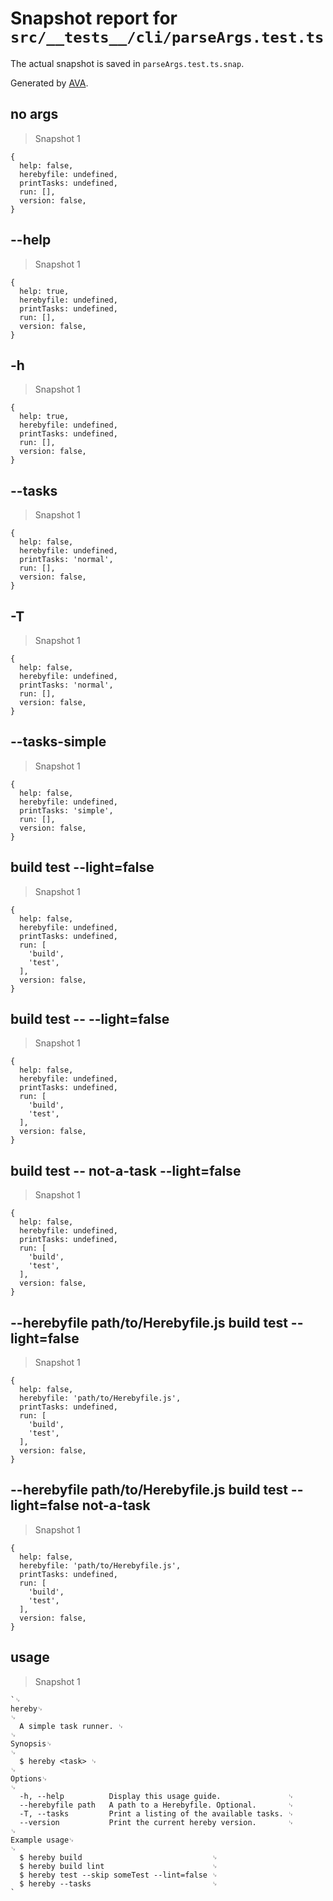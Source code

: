 # Snapshot report for `src/__tests__/cli/parseArgs.test.ts`

The actual snapshot is saved in `parseArgs.test.ts.snap`.

Generated by [AVA](https://avajs.dev).

## no args

> Snapshot 1

    {
      help: false,
      herebyfile: undefined,
      printTasks: undefined,
      run: [],
      version: false,
    }

## --help

> Snapshot 1

    {
      help: true,
      herebyfile: undefined,
      printTasks: undefined,
      run: [],
      version: false,
    }

## -h

> Snapshot 1

    {
      help: true,
      herebyfile: undefined,
      printTasks: undefined,
      run: [],
      version: false,
    }

## --tasks

> Snapshot 1

    {
      help: false,
      herebyfile: undefined,
      printTasks: 'normal',
      run: [],
      version: false,
    }

## -T

> Snapshot 1

    {
      help: false,
      herebyfile: undefined,
      printTasks: 'normal',
      run: [],
      version: false,
    }

## --tasks-simple

> Snapshot 1

    {
      help: false,
      herebyfile: undefined,
      printTasks: 'simple',
      run: [],
      version: false,
    }

## build test --light=false

> Snapshot 1

    {
      help: false,
      herebyfile: undefined,
      printTasks: undefined,
      run: [
        'build',
        'test',
      ],
      version: false,
    }

## build test -- --light=false

> Snapshot 1

    {
      help: false,
      herebyfile: undefined,
      printTasks: undefined,
      run: [
        'build',
        'test',
      ],
      version: false,
    }

## build test -- not-a-task --light=false

> Snapshot 1

    {
      help: false,
      herebyfile: undefined,
      printTasks: undefined,
      run: [
        'build',
        'test',
      ],
      version: false,
    }

## --herebyfile path/to/Herebyfile.js build test --light=false

> Snapshot 1

    {
      help: false,
      herebyfile: 'path/to/Herebyfile.js',
      printTasks: undefined,
      run: [
        'build',
        'test',
      ],
      version: false,
    }

## --herebyfile path/to/Herebyfile.js build test --light=false not-a-task

> Snapshot 1

    {
      help: false,
      herebyfile: 'path/to/Herebyfile.js',
      printTasks: undefined,
      run: [
        'build',
        'test',
      ],
      version: false,
    }

## usage

> Snapshot 1

    `␊
    hereby␊
    ␊
      A simple task runner. ␊
    ␊
    Synopsis␊
    ␊
      $ hereby <task> ␊
    ␊
    Options␊
    ␊
      -h, --help          Display this usage guide.               ␊
      --herebyfile path   A path to a Herebyfile. Optional.       ␊
      -T, --tasks         Print a listing of the available tasks. ␊
      --version           Print the current hereby version.       ␊
    ␊
    Example usage␊
    ␊
      $ hereby build                             ␊
      $ hereby build lint                        ␊
      $ hereby test --skip someTest --lint=false ␊
      $ hereby --tasks                           ␊
    `
